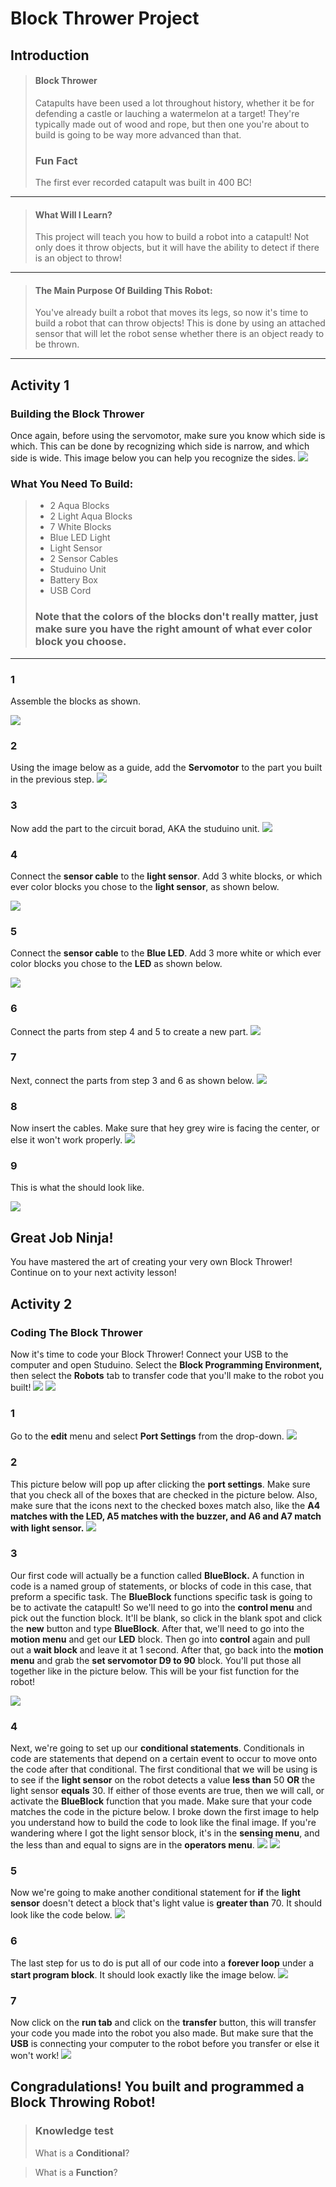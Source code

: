 # Block Thrower Project
## Introduction
> #### Block Thrower
> Catapults have been used a lot throughout history, whether it be for defending a castle or lauching a watermelon at a target! They're typically made out of wood and rope, but then one you're about to build is going to be way more advanced than that.
> ### Fun Fact
> The first ever recorded catapult was built in 400 BC!

---

> #### What Will I Learn?
> This project will teach you how to build a robot into a catapult! Not only does it throw objects, but it will have the ability to detect if there is an object to throw!

---

> #### The Main Purpose Of Building This Robot:
> You've already built a robot that moves its legs, so now it's time to build a robot that can throw objects! This is done by using an attached sensor that will let the robot sense whether there is an object ready to be thrown.

---

## Activity 1
### Building the Block Thrower
Once again, before using the servomotor, make sure you know which side is which. This can be done by recognizing which side is narrow, and which side is wide. This image below you can help you recognize the sides.
![](./1.JPG)

### What You Need To Build:
> * 2 Aqua Blocks
> * 2 Light Aqua Blocks
> * 7 White Blocks
> * Blue LED Light
> * Light Sensor
> * 2 Sensor Cables 
> * Studuino Unit 
> * Battery Box 
> * USB Cord
> ### Note that the colors of the blocks don't really matter, just make sure you have the right amount of what ever color block you choose.

---

### 1
Assemble the blocks as shown.

![](./2.JPG)

### 2 
Using the image below as a guide, add the **Servomotor** to the part you built in the previous step.
![](./3.JPG)

### 3 
Now add the part to the circuit borad, AKA the studuino unit.
![](./4.JPG)

### 4
Connect the **sensor cable** to the **light sensor**. Add 3 white blocks, or which ever color blocks you chose to the **light sensor**, as shown below.

![](./5.JPG)

### 5 
Connect the **sensor cable** to the **Blue LED**. Add 3 more white or which ever color blocks you chose to the **LED** as shown below.

![](./6.JPG)

### 6
Connect the parts from step 4 and 5 to create a new part.
![](./7.JPG)

### 7
Next, connect the parts from step 3 and 6 as shown below.
![](./8.JPG)

### 8 
Now insert the cables. Make sure that hey grey wire is facing the center, or else it won't work properly.
![](./9.JPG)

### 9 
This is what the should look like.

![](./10.JPG)

## Great Job Ninja!
You have mastered the art of creating your very own Block Thrower! Continue on to your next activity lesson!

## Activity 2
### Coding The Block Thrower 
Now it's time to code your Block Thrower! Connect your USB to the computer and open Studuino. Select the **Block Programming Environment,** then select the **Robots** tab to transfer code that you'll make to the robot you built!
![](./code1One.JPG)
![](./code2Two.JPG)

### 1
Go to the **edit** menu and select **Port Settings** from the drop-down. 
![](./code3Three.JPG)

### 2 
This picture below will pop up after clicking the **port settings**. Make sure that you check all of the boxes that are checked in the picture below. Also, make sure that the icons next to the checked boxes match also, like the **A4 matches with the LED, A5 matches with the buzzer, and A6 and A7 match with light sensor.**
![](./code1.JPG)

### 3 
Our first code will actually be a function called **BlueBlock.** A function in code is a named group of statements, or blocks of code in this case, that preform a specific task. The **BlueBlock** functions specific task is going to be to activate the catapult! So we'll need to go into the **control menu** and pick out the function block. It'll be blank, so click in the blank spot and click the **new** button and type **BlueBlock**. After that, we'll need to go into the **motion menu** and get our **LED** block. Then go into **control** again and pull out a **wait block** and leave it at 1 second. After that, go back into the **motion menu** and grab the **set servomotor D9 to 90** block. You'll put those all together like in the picture below. This will be your fist function for the robot!

![](./code2.JPG)

### 4
Next, we're going to set up our **conditional statements**. Conditionals in code are statements that depend on a certain event to occur to move onto the code after that conditional. The first conditional that we will be using is to see if the **light sensor** on the robot detects a value **less than** 50 **OR** the light sensor **equals** 30. If either of those events are true, then we will call, or activate the **BlueBlock** function that you made. Make sure that your code matches the code in the picture below. I broke down the first image to help you understand how to build the code to look like the final image. If you're wandering where I got the light sensor block, it's in the **sensing menu**, and the less than and equal to signs are in the **operators menu**.
![](./code3.JPG)
![](./code4.JPG)

### 5
Now we're going to make another conditional statement for **if** the **light sensor** doesn't detect a block that's light value is **greater than** 70. It should look like the code below.
![](./code5.JPG)

### 6
The last step for us to do is put all of our code into a **forever loop** under a **start program block**. It should look exactly like the image below.
![](./code6.JPG)

### 7 
Now click on the **run tab** and click on the **transfer** button, this will transfer your code you made into the robot you also made. But make sure that the **USB** is connecting your computer to the robot before you transfer or else it won't work!
![](./code11.JPG)
## Congradulations! You built and programmed a Block Throwing Robot!

> ### Knowledge test
> What is a **Conditional**?

> What is a **Function**?


